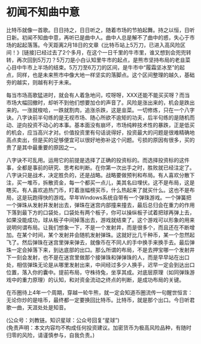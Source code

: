 # 初闻不知曲中意

比特币就像一首歌。日日持之，日日听之，随着市场的节拍起舞。持之以恒，日听日新。初闻不知曲中意，再听已是曲中人。曲中人总是解不了曲中的惑，失心于市场的起起落落。今天距离2月18日的文章《比特币站上5万刀，已进入高风险区间！》[链接]已经过去了2个多月，在这个一日千里的牛市里，谁又想到会兜兜转转，再次回到5万刀？5万刀是小白认知里牛市的起点，是熊市坚持布局的老韭菜心目中牛市上半场的结束。5万刀至6万刀的区间，是牛市中“履霜坚冰至”的起点，同样，也是未来熊市中像大地一样坚实的落脚点。这个区间整理的越久，基础夯的越实，则越有利于未来。

每当市场高歌猛进时，就会有人着急地问，哎呀呀，XXX还能不能买买呀？而当市场大幅回撤时，却听不到他们想要加仓的声音了。风险是涨出来的，机会是跌出来的。一涨就梭哈，一跌就割肉，追涨杀跌，这是韭菜。一切修炼，只在一个八字诀。八字诀前半句练的是无视市场、随心所欲不逾矩的功夫，后半句练的是随机而动、逆向投资不动心的本事。基本面没有崩坏，市场纯粹技术性的暴跌，正是低买的机会，应当高兴才对。价值投资里有句话说得好，投资最大的问题是很难精确地高点卖出，但是买的足够便宜可以很好地弥补这个问题。亏损的原因有很多，买的贵了是其中最重要的原因之一。

八字诀不可乱用。运用它的前提是选择了正确的投资标的。而选择投资标的这件事，全都是事前的研究、思考和判断。在你第一次出手之时，胜败就已经注定了。八字诀只是战术，决定胜负的，还是战略。战略要做预判和布局。有人喜欢分散下注，买一堆币，拆散资金，每一个都买一点儿，美其名曰埋伏。这不是布局，这是瞎买。有人喜欢追热门币，盯着涨幅榜买币，什么热起来了就买什么。这也不是布局，这是玩跑得快的游戏。早年Windows系统自带有一个弹珠游戏。一个弹簧把一个弹珠从发射井发射出去，弹珠在迷宫内部撞来撞去，最后总归会在重力的作用下落到最下方的口袋处，口袋处有两个板子，你可以操纵板子试着把球再弹上去，如果没能成功，球从板子中间掉落出去，游戏就结束了。这个游戏可以形象的用来说明何谓布局。让我们想象一下，不是一个发射井，而是很多个，而且还在不断增加。在某个时间，某个发射井会随机发射弹珠。这就好比几千种币，某一个忽然起飞了。然后弹珠在迷宫里弹来弹去，就像币在不同人的手中换手来换手去。最后弹珠一定会掉落下来，到达底部的出口。那么所谓的布局，不是去押宝哪一个发射井下一刻会发射，也不是在迷宫里做那个接弹珠和弹弹珠的人，而是早早站在出口处，相信弹珠无论是从哪里发射出来，中间经过多少人换手，迟早一定会到达出口位置，落入你的囊中。提前布局，守株待兔，坐享其成。对底层原理（如同弹珠游戏中的重力原理）的认知，和对资金流动之终点的判断，是成功布局的关键。

在币圈待上4年一个周期，穿越一轮牛熊，就一定会知道币圈流传一句醒世恒言：无论你炒的是啥币，最终都一定要换回比特币。比特币，就是那个出口。今日听君歌一曲，天涯处处是知音。

(公众号：刘教链。知识星球：公众号回复“星球”) \
(免责声明：本文内容均不构成任何投资建议。加密货币为极高风险品种，有随时归零的风险，请谨慎参与，自我负责。)

